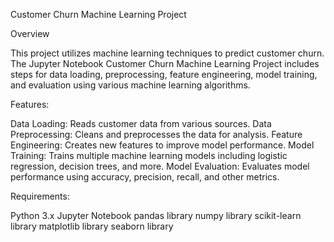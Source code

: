 Customer Churn Machine Learning Project

Overview

This project utilizes machine learning techniques to predict customer churn. 
The Jupyter Notebook Customer Churn Machine Learning Project includes steps for data loading, preprocessing, feature engineering, model training, and evaluation using various machine learning algorithms.

Features:

Data Loading: Reads customer data from various sources.
Data Preprocessing: Cleans and preprocesses the data for analysis.
Feature Engineering: Creates new features to improve model performance.
Model Training: Trains multiple machine learning models including logistic regression, decision trees, and more.
Model Evaluation: Evaluates model performance using accuracy, precision, recall, and other metrics.

Requirements:

Python 3.x
Jupyter Notebook
pandas library
numpy library
scikit-learn library
matplotlib library
seaborn library
